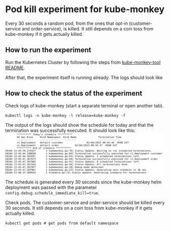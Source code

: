# Pod kill experiment for kube-monkey
Every 30 seconds a random pod, from the ones that opt-in (customer-service and order-service),
is killed. It still depends on a coin toss from kube-monkey if it gets actually killed.

## How to run the experiment
Run the Kubernetes Cluster by following the steps from [kube-monkey-tool README](../README.MD).

After that, the experiment itself is running already. The logs should look like

## How to check the status of the experiment
Check logs of kube-monkey (start a separate terminal or open another tab).
```shell
kubectl logs -n kube-monkey -l release=kube-monkey -f
```

The output of the logs should show the schedule for today and that the termination
was successfully executed. It should look like this:
![](imgs/schedule_with_termination_output.PNG)

The schedule is generated every 30 seconds since the kube-monkey helm deployment
was passed with the parameter `config.debug.schedule_immediate_kill=true`.

Check pods. The customer-service and order-service should be killed every 30 seconds.
It still depends on a coin toss from kube-monkey if it gets actually killed.
```shell
kubectl get pods # get pods from default namespace
```
